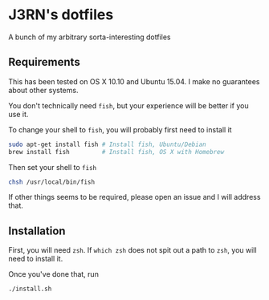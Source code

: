 # J3RN's dotfiles

A bunch of my arbitrary sorta-interesting dotfiles

## Requirements

This has been tested on OS X 10.10 and Ubuntu 15.04. I make no guarantees about other systems.

You don't technically need `fish`, but your experience will be better if you use it.

To change your shell to `fish`, you will probably first need to install it
```bash
sudo apt-get install fish # Install fish, Ubuntu/Debian
brew install fish         # Install fish, OS X with Homebrew
```

Then set your shell to `fish`
```bash
chsh /usr/local/bin/fish
```

If other things seems to be required, please open an issue and I will address that.

## Installation

First, you will need `zsh`. If `which zsh` does not spit out a path to `zsh`, you will need to install it.

Once you've done that, run
```bash
./install.sh
```
